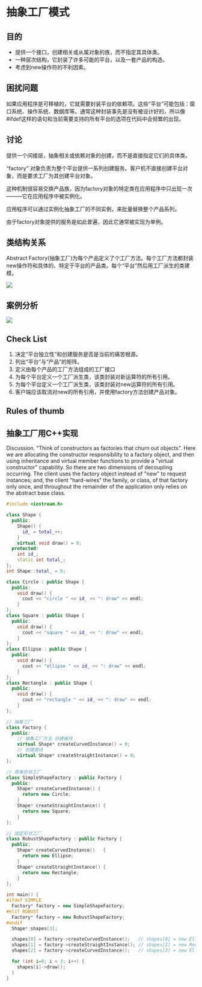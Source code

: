 # 抽象工厂模式
## 目的
- 提供一个接口，创建相关或从属对象的族，而不指定其具体类。
- 一种层次结构，它封装了许多可能的平台，以及一套产品的构造。
- 考虑到new操作符的不利因素。
## 困扰问题
如果应用程序是可移植的，它就需要封装平台的依赖项。这些“平台”可能包括：窗口系统、操作系统、数据库等。通常这种封装事先是没有被设计好的，所以像#ifdef这样的语句和当前需要支持的所有平台的选项在代码中会频繁的出现。
## 讨论
提供一个间接层，抽象相关或依赖对象的创建，而不是直接指定它们的具体类。

“factory” 对象负责为整个平台提供一系列创建服务。客户机不直接创建平台对象，而是要求工厂为其创建平台对象。

这种机制很容易交换产品族，因为factory对象的特定类在应用程序中只出现一次———它在应用程序中被实例化。


应用程序可以通过实例化抽象工厂的不同实例，来批量替换整个产品系列。

由于factory对象提供的服务是如此普遍，因此它通常被实现为单例。

## 类结构关系
Abstract Factory(抽象工厂)为每个产品定义了个工厂方法。每个工厂方法都封装new操作符和具体的、特定于平台的产品类。每个“平台”然后用工厂派生的类建模。

![](https://sourcemaking.com/files/v2/content/patterns/Abstract_Factory.png)

## 案例分析


![](https://sourcemaking.com/files/v2/content/patterns/Abstract_Factory_example1.png)

## Check List
1. 决定“平台独立性”和创建服务是否是当前的痛苦根源。
2. 列出“平台”与“产品”的矩阵。
3. 定义由每个产品的工厂方法组成的工厂接口
4. 为每个平台定义一个工厂派生类，该类封装对新运算符的所有引用。
5. 为每个平台定义一个工厂派生类，该类封装对new运算符的所有引用。
6. 客户端应该取消对new的所有引用，并使用factory方法创建产品对象。
## Rules of thumb

## 抽象工厂用C++实现
Discussion. "Think of constructors as factories that churn out objects". Here we are allocating the constructor responsibility to a factory object, and then using inheritance and virtual member functions to provide a "virtual constructor" capability. So there are two dimensions of decoupling occurring. The client uses the factory object instead of "new" to request instances; and, the client "hard-wires" the family, or class, of that factory only once, and throughout the remainder of the application only relies on the abstract base class.


```C++
#include <iostream.h>

class Shape {
  public:
    Shape() {
      id_ = total_++;
    }
    virtual void draw() = 0;
  protected:
    int id_;
    static int total_;
};
int Shape::total_ = 0;

class Circle : public Shape {
  public:
    void draw() {
      cout << "circle " << id_ << ": draw" << endl;
    }
};
class Square : public Shape {
  public:
    void draw() {
      cout << "square " << id_ << ": draw" << endl;
    }
};
class Ellipse : public Shape {
  public:
    void draw() {
      cout << "ellipse " << id_ << ": draw" << endl;
    }
};
class Rectangle : public Shape {
  public:
    void draw() {
      cout << "rectangle " << id_ << ": draw" << endl;
    }
};

// 抽象工厂
class Factory {
  public:
    // 抽象工厂方法 创建曲线
    virtual Shape* createCurvedInstance() = 0;
    // 创建直线
    virtual Shape* createStraightInstance() = 0;
};

// 简单形状工厂
class SimpleShapeFactory : public Factory {
  public:
    Shape* createCurvedInstance() {
      return new Circle;
    }
    Shape* createStraightInstance() {
      return new Square;
    }
};

// 固定形状工厂
class RobustShapeFactory : public Factory {
  public:
    Shape* createCurvedInstance()   {
      return new Ellipse;
    }
    Shape* createStraightInstance() {
      return new Rectangle;
    }
};

int main() {
#ifdef SIMPLE
  Factory* factory = new SimpleShapeFactory;
#elif ROBUST
  Factory* factory = new RobustShapeFactory;
#endif
  Shape* shapes[3];

  shapes[0] = factory->createCurvedInstance();   // shapes[0] = new Ellipse;
  shapes[1] = factory->createStraightInstance(); // shapes[1] = new Rectangle;
  shapes[2] = factory->createCurvedInstance();   // shapes[2] = new Ellipse;

  for (int i=0; i < 3; i++) {
    shapes[i]->draw();
  }
}
```

